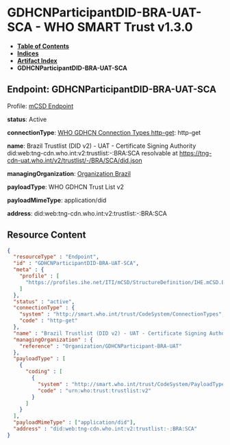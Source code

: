 # GDHCNParticipantDID-BRA-UAT-SCA - WHO SMART Trust v1.3.0

* [**Table of Contents**](toc.md)
* [**Indices**](indices.md)
* [**Artifact Index**](artifacts.md)
* **GDHCNParticipantDID-BRA-UAT-SCA**

## Endpoint: GDHCNParticipantDID-BRA-UAT-SCA

Profile: [mCSD Endpoint](https://profiles.ihe.net/ITI/mCSD/4.0.0/StructureDefinition-IHE.mCSD.Endpoint.html)

**status**: Active

**connectionType**: [WHO GDHCN Connection Types http-get](CodeSystem-ConnectionTypes.md#ConnectionTypes-http-get): http-get

**name**: Brazil Trustlist (DID v2) - UAT - Certificate Signing Authority did:web:tng-cdn.who.int:v2:trustlist:-:BRA:SCA resolvable at https://tng-cdn-uat.who.int/v2/trustlist/-/BRA/SCA/did.json

**managingOrganization**: [Organization Brazil](Organization-GDHCNParticipant-BRA-UAT.md)

**payloadType**: WHO GDHCN Trust List v2

**payloadMimeType**: application/did

**address**: did:web:tng-cdn.who.int:v2:trustlist:-:BRA:SCA



## Resource Content

```json
{
  "resourceType" : "Endpoint",
  "id" : "GDHCNParticipantDID-BRA-UAT-SCA",
  "meta" : {
    "profile" : [
      "https://profiles.ihe.net/ITI/mCSD/StructureDefinition/IHE.mCSD.Endpoint"
    ]
  },
  "status" : "active",
  "connectionType" : {
    "system" : "http://smart.who.int/trust/CodeSystem/ConnectionTypes",
    "code" : "http-get"
  },
  "name" : "Brazil Trustlist (DID v2) - UAT - Certificate Signing Authority\ndid:web:tng-cdn.who.int:v2:trustlist:-:BRA:SCA\nresolvable at https://tng-cdn-uat.who.int/v2/trustlist/-/BRA/SCA/did.json",
  "managingOrganization" : {
    "reference" : "Organization/GDHCNParticipant-BRA-UAT"
  },
  "payloadType" : [
    {
      "coding" : [
        {
          "system" : "http://smart.who.int/trust/CodeSystem/PayloadTypes",
          "code" : "urn:who:trust:trustlist:v2"
        }
      ]
    }
  ],
  "payloadMimeType" : ["application/did"],
  "address" : "did:web:tng-cdn.who.int:v2:trustlist:-:BRA:SCA"
}

```
